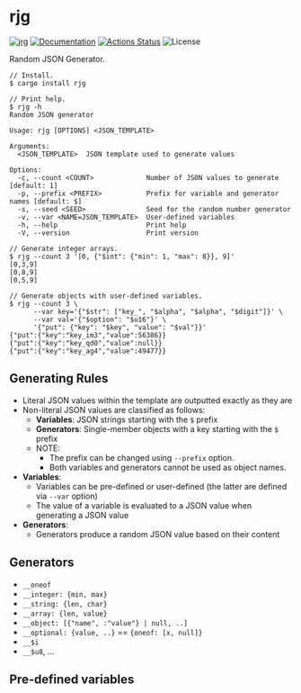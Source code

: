 rjg
===

[![jrg](https://img.shields.io/crates/v/jrg.svg)](https://crates.io/crates/jrg)
[![Documentation](https://docs.rs/jrg/badge.svg)](https://docs.rs/jrg)
[![Actions Status](https://github.com/sile/jrg/workflows/CI/badge.svg)](https://github.com/sile/jrg/actions)
![License](https://img.shields.io/crates/l/jrg)

Random JSON Generator.

```console
// Install.
$ cargo install rjg

// Print help.
$ rjg -h
Random JSON generator

Usage: rjg [OPTIONS] <JSON_TEMPLATE>

Arguments:
  <JSON_TEMPLATE>  JSON template used to generate values

Options:
  -c, --count <COUNT>             Number of JSON values to generate [default: 1]
  -p, --prefix <PREFIX>           Prefix for variable and generator names [default: $]
  -s, --seed <SEED>               Seed for the random number generator
  -v, --var <NAME=JSON_TEMPLATE>  User-defined variables
  -h, --help                      Print help
  -V, --version                   Print version

// Generate integer arrays.
$ rjg --count 3 '[0, {"$int": {"min": 1, "max": 8}}, 9]'
[0,3,9]
[0,8,9]
[0,5,9]

// Generate objects with user-defined variables.
$ rjg --count 3 \
      --var key='{"$str": ["key_", "$alpha", "$alpha", "$digit"]}' \
      --var val='{"$option": "$u16"}' \
      '{"put": {"key": "$key", "value": "$val"}}'
{"put":{"key":"key_im3","value":56386}}
{"put":{"key":"key_qd0","value":null}}
{"put":{"key":"key_ag4","value":49477}}
```

Generating Rules
----------------

- Literal JSON values within the template are outputted exactly as they are
- Non-literal JSON values are classified as follows:
  - **Variables**: JSON strings starting with the `$` prefix
  - **Generators**: Single-member objects with a key starting with the `$` prefix
  - NOTE:
    - The prefix can be changed using `--prefix` option.
    - Both variables and generators cannot be used as object names.
- **Variables**:
  - Variables can be pre-defined or user-defined (the latter are defined via `--var` option)
  - The value of a variable is evaluated to a JSON value when generating a JSON value
- **Generators**:
  - Generators produce a random JSON value based on their content

Generators
----------

- `__oneof`
- `__integer: {min, max}`
- `__string: {len, char}`
- `__array: {len, value}`
- `__object: [{"name", :"value"} | null, ..]`
- `__optional: {value, ..}` == `{oneof: [x, null]}`
- `__$i`
- `__$u8`, ...


Pre-defined variables
---------------------

